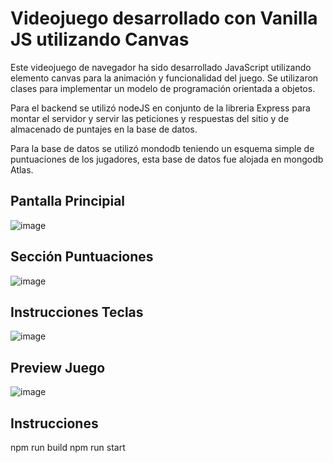 # Videojuego desarrollado con Vanilla JS utilizando Canvas


Este videojuego de navegador ha sido desarrollado JavaScript utilizando elemento canvas para la animación y funcionalidad del juego.
Se utilizaron clases para implementar un modelo de programación orientada a objetos.

Para el backend se utilizó nodeJS en conjunto de la libreria Express para montar el servidor y servir las peticiones y respuestas del sitio y 
de almacenado de puntajes en la base de datos.

Para la base de datos se utilizó mondodb teniendo un esquema simple de puntuaciones de los jugadores, esta base de datos fue alojada en mongodb Atlas.

## Pantalla Principial
![image](https://github.com/seba13/pixel-adventure/assets/5369573/1c3c4209-9c64-48c0-8b4e-558ec7f9a174)

## Sección Puntuaciones
![image](https://github.com/seba13/pixel-adventure/assets/5369573/779377df-dcca-43ea-a1e0-fa8e743396fd)

## Instrucciones Teclas
![image](https://github.com/seba13/pixel-adventure/assets/5369573/d2856738-1758-4d0e-9d2b-e08fbab1d5fb)

## Preview Juego
![image](https://github.com/seba13/pixel-adventure/assets/5369573/a5ee7a5d-943d-49ba-b5bd-38f546b0a0bc)


## Instrucciones

npm run build 
npm run start

